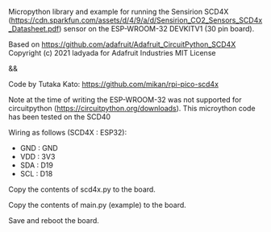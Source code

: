 Micropython library and example for running the Sensirion SCD4X (https://cdn.sparkfun.com/assets/d/4/9/a/d/Sensirion_CO2_Sensors_SCD4x_Datasheet.pdf) sensor on the ESP-WROOM-32 DEVKITV1 (30 pin board). 

Based on https://github.com/adafruit/Adafruit_CircuitPython_SCD4X
Copyright (c) 2021 ladyada for Adafruit Industries
MIT License

&&

Code by Tutaka Kato: https://github.com/mikan/rpi-pico-scd4x

Note at the time of writing the ESP-WROOM-32 was not supported for circuitpython (https://circuitpython.org/downloads). This microython code has been tested on the SCD40

Wiring as follows (SCD4X : ESP32):
- GND : GND
- VDD : 3V3
- SDA : D19
- SCL : D18

Copy the contents of scd4x.py to the board.

Copy the contents of main.py (example) to the board.

Save and reboot the board.